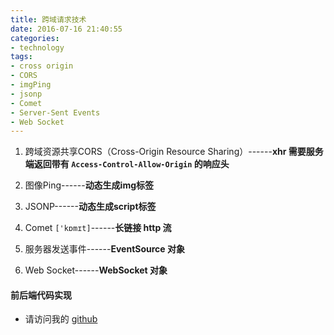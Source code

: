 ```yaml
---
title: 跨域请求技术
date: 2016-07-16 21:40:55
categories:
- technology
tags:
- cross origin
- CORS
- imgPing
- jsonp
- Comet
- Server-Sent Events
- Web Socket
---
```


1. 跨域资源共享CORS（Cross-Origin Resource Sharing）------**xhr  需要服务端返回带有  `Access-Control-Allow-Origin` 的响应头**

2. 图像Ping------**动态生成img标签**

<!-- more -->

3. JSONP------**动态生成script标签**

4. Comet `['kɒmɪt]`------**长链接   http 流**

5. 服务器发送事件------**EventSource 对象**

6. Web Socket------**WebSocket 对象**


#### 前后端代码实现
- 请访问我的 [github](https://github.com/Yann-Wang/cross-origin-request-technology)